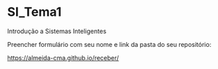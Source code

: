 # SI_Tema1
Introdução a Sistemas Inteligentes

Preencher formulário com seu nome e link da pasta do seu repositório: 

https://almeida-cma.github.io/receber/
